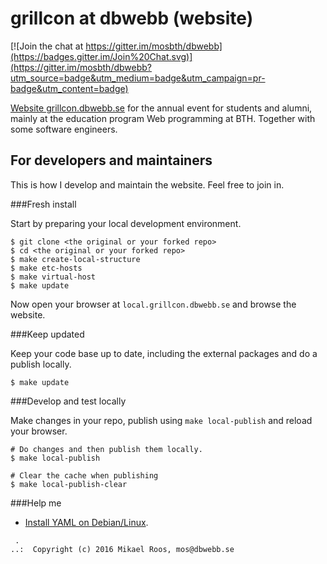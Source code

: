 grillcon at dbwebb (website)
================================

[![Join the chat at https://gitter.im/mosbth/dbwebb](https://badges.gitter.im/Join%20Chat.svg)](https://gitter.im/mosbth/dbwebb?utm_source=badge&utm_medium=badge&utm_campaign=pr-badge&utm_content=badge)

[Website grillcon.dbwebb.se](grillcon.dbwebb.se) for the annual event for students and alumni, mainly at the education program Web programming at BTH. Together with some software engineers.




For developers and maintainers
--------------------------------

This is how I develop and maintain the website. Feel free to join in.



###Fresh install

Start by preparing your local development environment.

```
$ git clone <the original or your forked repo>
$ cd <the original or your forked repo>
$ make create-local-structure
$ make etc-hosts
$ make virtual-host
$ make update
```

Now open your browser at `local.grillcon.dbwebb.se` and browse the website.



###Keep updated

Keep your code base up to date, including the external packages and do a publish locally.

```
$ make update
```



###Develop and test locally

Make changes in your repo, publish using `make local-publish` and reload your browser.

```
# Do changes and then publish them locally.
$ make local-publish

# Clear the cache when publishing
$ make local-publish-clear
```



###Help me

* [Install YAML on Debian/Linux](http://dbwebb.se/t/5244).



```                                                            
 .                                                             
..:  Copyright (c) 2016 Mikael Roos, mos@dbwebb.se   
```                                                            

